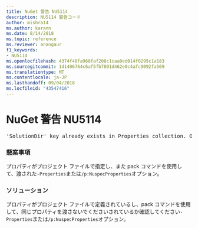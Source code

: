 ```yaml
---
title: NuGet 警告 NU5114
description: NU5114 警告コード
author: mishra14
ms.author: karann
ms.date: 8/14/2018
ms.topic: reference
ms.reviewer: anangaur
f1_keywords:
- NU5114
ms.openlocfilehash: 4374f48fa968faf208c1caa0ed014f0295c1a183
ms.sourcegitcommit: 1d1406764c6af5fb7801d462e0c4afc9092fa569
ms.translationtype: MT
ms.contentlocale: ja-JP
ms.lasthandoff: 09/04/2018
ms.locfileid: "43547416"
---
```

# <a name="nuget-warning-nu5114"></a>NuGet 警告 NU5114
<pre>'SolutionDir' key already exists in Properties collection. Overriding value.</pre>

### <a name="issue"></a>懸案事項

プロパティがプロジェクト ファイルで指定し、また pack コマンドを使用して、渡された`-Properties`または`/p:NuspecProperties`オプション。 


### <a name="solution"></a>ソリューション

プロパティがプロジェクト ファイルで定義されているし、pack コマンドを使用して、同じプロパティを渡さないでくださいされているか確認してください`-Properties`または`/p:NuspecProperties`オプション。 

